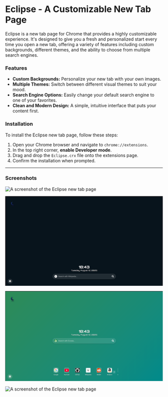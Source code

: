 # Eclipse - A Customizable New Tab Page

Eclipse is a new tab page for Chrome that provides a highly customizable experience. It's designed to give you a fresh and personalized start every time you open a new tab, offering a variety of features including custom backgrounds, different themes, and the ability to choose from multiple search engines.

### Features

* **Custom Backgrounds:** Personalize your new tab with your own images.
* **Multiple Themes:** Switch between different visual themes to suit your mood.
* **Search Engine Options:** Easily change your default search engine to one of your favorites.
* **Clean and Modern Design:** A simple, intuitive interface that puts your content first.

### Installation

To install the Eclipse new tab page, follow these steps:

1.  Open your Chrome browser and navigate to `chrome://extensions`.
2.  In the top right corner, **enable Developer mode**.
3.  Drag and drop the `Eclipse.crx` file onto the extensions page.
4.  Confirm the installation when prompted.

---

### Screenshots

![A screenshot of the Eclipse new tab page](eclipse1.png)

![A screenshot of the Eclipse new tab page](eclipse2.png)

![A screenshot of the Eclipse new tab page](eclipse3.png)

![A screenshot of the Eclipse new tab page](eclipse4.png)
